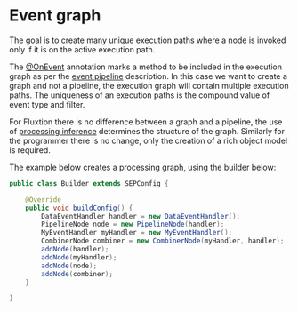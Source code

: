 # Event graph

 The goal is to create many unique execution paths where a node is invoked only if it is on the active execution path.

The [@OnEvent](https://github.com/v12technology/fluxtion/blob/master/builder/src/main/java/com/fluxtion/api/annotations/OnEvent.java) annotation marks a method to be included in the execution graph as per the [event pipeline](event-pipeline.md) description. In this case we want to create a graph and not a pipeline, the execution graph will contain multiple execution paths. The uniqueness of an execution paths  is the compound value of event type and filter.

For Fluxtion there is no difference between a graph and a pipeline, the use of [processing inference](../developer/child-1/graph-building.md#processing-inference) determines the structure of the graph. Similarly for the programmer there is no change, only the creation of a rich object model is required.

The example below creates a processing graph, using the builder below:

```java
public class Builder extends SEPConfig {

    @Override
    public void buildConfig() {
        DataEventHandler handler = new DataEventHandler();
        PipelineNode node = new PipelineNode(handler);
        MyEventHandler myHandler = new MyEventHandler();
        CombinerNode combiner = new CombinerNode(myHandler, handler);
        addNode(handler);
        addNode(myHandler);
        addNode(node);
        addNode(combiner);
    }

}
```

